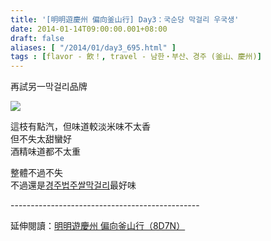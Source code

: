 ```yaml
---
title: '[明明遊慶州 偏向釜山行] Day3：국순당 막걸리 우국생'
date: 2014-01-14T09:00:00.001+08:00
draft: false
aliases: [ "/2014/01/day3_695.html" ]
tags : [flavor - 飲！, travel - 남한・부산、경주 (釜山、慶州)]
---
```


再試另一막걸리品牌  

![](/images/busanjj3a.jpg)

這枝有點汽，但味道較淡米味不太香  
但不失太甜蠻好  
酒精味道都不太重  
  
整體不過不失  
不過還是[경주법주쌀막걸리](https://hidie.net/busanjj1j/)最好味  
  
\-----------------------------------------------  
  
延伸閱讀：[明明遊慶州 偏向釜山行（8D7N）](https://hidie.net/busanjj8d7n/)
